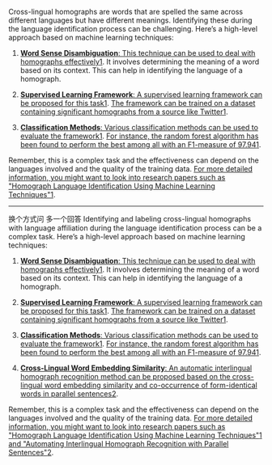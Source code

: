 Cross-lingual homographs are words that are spelled the same across different languages but have different meanings. Identifying these during the language identification process can be challenging. Here’s a high-level approach based on machine learning techniques:

1. [**Word Sense Disambiguation**: This technique can be used to deal with homographs effectively](https://link.springer.com/chapter/10.1007/978-981-19-6631-6_60)[1](https://link.springer.com/chapter/10.1007/978-981-19-6631-6_60). It involves determining the meaning of a word based on its context. This can help in identifying the language of a homograph.
    
2. [**Supervised Learning Framework**: A supervised learning framework can be proposed for this task](https://link.springer.com/chapter/10.1007/978-981-19-6631-6_60)[1](https://link.springer.com/chapter/10.1007/978-981-19-6631-6_60). [The framework can be trained on a dataset containing significant homographs from a source like Twitter](https://link.springer.com/chapter/10.1007/978-981-19-6631-6_60)[1](https://link.springer.com/chapter/10.1007/978-981-19-6631-6_60).
    
3. [**Classification Methods**: Various classification methods can be used to evaluate the framework](https://link.springer.com/chapter/10.1007/978-981-19-6631-6_60)[1](https://link.springer.com/chapter/10.1007/978-981-19-6631-6_60). [For instance, the random forest algorithm has been found to perform the best among all with an F1-measure of 97.94](https://link.springer.com/chapter/10.1007/978-981-19-6631-6_60)[1](https://link.springer.com/chapter/10.1007/978-981-19-6631-6_60).
    

Remember, this is a complex task and the effectiveness can depend on the languages involved and the quality of the training data. [For more detailed information, you might want to look into research papers such as "Homograph Language Identification Using Machine Learning Techniques"](https://link.springer.com/chapter/10.1007/978-981-19-6631-6_60)[1](https://link.springer.com/chapter/10.1007/978-981-19-6631-6_60).

---
换个方式问 多一个回答
Identifying and labeling cross-lingual homographs with language affiliation during the language identification process can be a complex task. Here’s a high-level approach based on machine learning techniques:

1. [**Word Sense Disambiguation**: This technique can be used to deal with homographs effectively](https://link.springer.com/content/pdf/10.1007/978-981-19-6631-6_60.pdf)[1](https://link.springer.com/content/pdf/10.1007/978-981-19-6631-6_60.pdf). It involves determining the meaning of a word based on its context. This can help in identifying the language of a homograph.
    
2. [**Supervised Learning Framework**: A supervised learning framework can be proposed for this task](https://link.springer.com/content/pdf/10.1007/978-981-19-6631-6_60.pdf)[1](https://link.springer.com/content/pdf/10.1007/978-981-19-6631-6_60.pdf). [The framework can be trained on a dataset containing significant homographs from a source like Twitter](https://link.springer.com/content/pdf/10.1007/978-981-19-6631-6_60.pdf)[1](https://link.springer.com/content/pdf/10.1007/978-981-19-6631-6_60.pdf).
    
3. [**Classification Methods**: Various classification methods can be used to evaluate the framework](https://link.springer.com/content/pdf/10.1007/978-981-19-6631-6_60.pdf)[1](https://link.springer.com/content/pdf/10.1007/978-981-19-6631-6_60.pdf). [For instance, the random forest algorithm has been found to perform the best among all with an F1-measure of 97.94](https://link.springer.com/content/pdf/10.1007/978-981-19-6631-6_60.pdf)[1](https://link.springer.com/content/pdf/10.1007/978-981-19-6631-6_60.pdf).
    
4. [**Cross-Lingual Word Embedding Similarity**: An automatic interlingual homograph recognition method can be proposed based on the cross-lingual word embedding similarity and co-occurrence of form-identical words in parallel sentences](https://aclanthology.org/2022.findings-aacl.20.pdf)[2](https://aclanthology.org/2022.findings-aacl.20.pdf).
    

Remember, this is a complex task and the effectiveness can depend on the languages involved and the quality of the training data. [For more detailed information, you might want to look into research papers such as "Homograph Language Identification Using Machine Learning Techniques"](https://link.springer.com/content/pdf/10.1007/978-981-19-6631-6_60.pdf)[1](https://link.springer.com/content/pdf/10.1007/978-981-19-6631-6_60.pdf) [and "Automating Interlingual Homograph Recognition with Parallel Sentences"](https://aclanthology.org/2022.findings-aacl.20.pdf)[2](https://aclanthology.org/2022.findings-aacl.20.pdf).